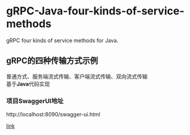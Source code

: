 # gRPC-Java-four-kinds-of-service-methods
gRPC four kinds of service methods for Java.
## gRPC的四种传输方式示例
普通方式、服务端流式传输、客户端流式传输、双向流式传输
<br>基于<b>Java</b>代码实现
### 项目SwaggerUI地址
http://localhost:8090/swagger-ui.html

[link](example-server/src/main/resources/application.properties)
